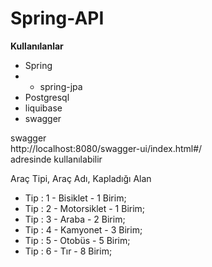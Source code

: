 # Spring-API

<b>Kullanılanlar</b><br>
- Spring<br>
- - spring-jpa<br>
- Postgresql<br>
- liquibase<br>
- swagger<br>

swagger<br>
http://localhost:8080/swagger-ui/index.html#/<br>
adresinde kullanılabilir

Araç Tipi, Araç Adı, Kapladığı Alan
- Tip : 1 - Bisiklet  - 1 Birim;
- Tip : 2 - Motorsiklet - 1 Birim;
- Tip : 3 - Araba - 2 Birim;
- Tip : 4 - Kamyonet - 3 Birim;
- Tip : 5 - Otobüs - 5 Birim;
- Tip : 6 - Tır -  8 Birim;	
